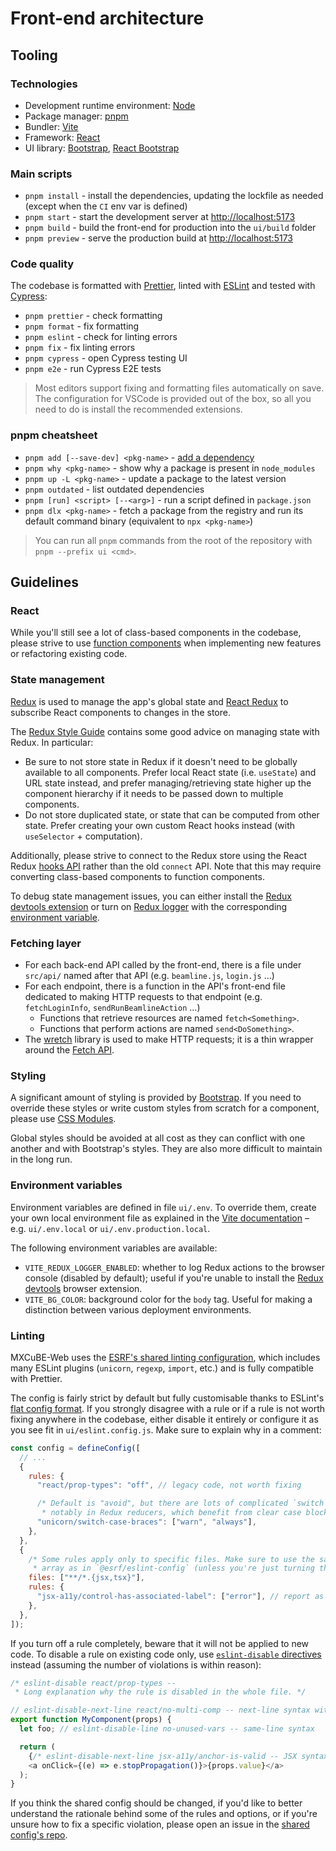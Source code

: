 # Front-end architecture

## Tooling

### Technologies

- Development runtime environment: [Node](https://nodejs.org/)
- Package manager: [pnpm](https://pnpm.io/)
- Bundler: [Vite](https://vitejs.dev/)
- Framework: [React](https://react.dev/)
- UI library: [Bootstrap](https://getbootstrap.com/), [React Bootstrap](https://react-bootstrap.github.io/)

### Main scripts

- `pnpm install` - install the dependencies, updating the lockfile as needed (except when the `CI` env var is defined)
- `pnpm start` - start the development server at <http://localhost:5173>
- `pnpm build` - build the front-end for production into the `ui/build` folder
- `pnpm preview` - serve the production build at <http://localhost:5173>

### Code quality

The codebase is formatted with [Prettier](https://prettier.io/), linted with [ESLint](https://eslint.org/) and tested with [Cypress](https://www.cypress.io/):

- `pnpm prettier` - check formatting
- `pnpm format` - fix formatting
- `pnpm eslint` - check for linting errors
- `pnpm fix` - fix linting errors
- `pnpm cypress` - open Cypress testing UI
- `pnpm e2e` - run Cypress E2E tests

> Most editors support fixing and formatting files automatically on save. The configuration for VSCode is provided out of the box, so all you need to do is install the recommended extensions.

### pnpm cheatsheet

- `pnpm add [--save-dev] <pkg-name>` - [add a dependency](https://pnpm.io/cli/add)
- `pnpm why <pkg-name>` - show why a package is present in `node_modules`
- `pnpm up -L <pkg-name>` - update a package to the latest version
- `pnpm outdated` - list outdated dependencies
- `pnpm [run] <script> [--<arg>]` - run a script defined in `package.json`
- `pnpm dlx <pkg-name>` - fetch a package from the registry and run its default
  command binary (equivalent to `npx <pkg-name>`)

> You can run all `pnpm` commands from the root of the repository with `pnpm --prefix ui <cmd>`.

## Guidelines

### React

While you'll still see a lot of class-based components in the codebase, please strive to use [function components](https://react.dev/learn#components) when implementing new features or refactoring existing code.

### State management

[Redux](https://redux.js.org/) is used to manage the app's global state and [React Redux](https://react-redux.js.org/) to subscribe React components to changes in the store.

The [Redux Style Guide](https://redux.js.org/style-guide/) contains some good advice on managing state with Redux. In particular:

- Be sure to not store state in Redux if it doesn't need to be globally available to all components. Prefer local React state (i.e. `useState`) and URL state instead, and prefer managing/retrieving state higher up the component hierarchy if it needs to be passed down to multiple components.
- Do not store duplicated state, or state that can be computed from other state. Prefer creating your own custom React hooks instead (with `useSelector` + computation).

Additionally, please strive to connect to the Redux store using the React Redux [hooks API](https://react-redux.js.org/api/hooks) rather than the old `connect` API. Note that this may require converting class-based components to function components.

To debug state management issues, you can either install the [Redux devtools extension](https://github.com/reduxjs/redux-devtools/tree/main/extension#installation) or turn on [Redux logger](https://github.com/LogRocket/redux-logger) with the corresponding [environment variable](#environment-variables).

### Fetching layer

- For each back-end API called by the front-end, there is a file under `src/api/` named after that API (e.g. `beamline.js`, `login.js` ...)
- For each endpoint, there is a function in the API's front-end file dedicated to making HTTP requests to that endpoint (e.g. `fetchLoginInfo`, `sendRunBeamlineAction` ...)
  - Functions that retrieve resources are named `fetch<Something>`.
  - Functions that perform actions are named `send<DoSomething>`.
- The [wretch](https://github.com/elbywan/wretch) library is used to make HTTP requests; it is a thin wrapper around the [Fetch API](https://developer.mozilla.org/en-US/docs/Web/API/Fetch_API>).

### Styling

A significant amount of styling is provided by [Bootstrap](https://getbootstrap.com/). If you need to override these styles or write custom styles from scratch for a component, please use [CSS Modules](https://github.com/css-modules/css-modules).

Global styles should be avoided at all cost as they can conflict with one another and with Bootstrap's styles. They are also more difficult to maintain in the long run.

### Environment variables

Environment variables are defined in file `ui/.env`. To override them, create your own local environment file as explained in the [Vite documentation](https://vitejs.dev/guide/env-and-mode.html#env-files) – e.g. `ui/.env.local` or `ui/.env.production.local`.

The following environment variables are available:

- `VITE_REDUX_LOGGER_ENABLED`: whether to log Redux actions to the browser console (disabled by default); useful if you're unable to install the [Redux devtools](https://github.com/reduxjs/redux-devtools/tree/main/extension#installation) browser extension.
- `VITE_BG_COLOR`: background color for the `body` tag. Useful for making a distinction between various deployment environments.

### Linting

MXCuBE-Web uses the [ESRF's shared linting configuration](https://gitlab.esrf.fr/ui/eslint-config), which includes many ESLint plugins (`unicorn`, `regexp`, `import`, etc.) and is fully compatible with Prettier.

The config is fairly strict by default but fully customisable thanks to ESLint's [flat config format](https://eslint.org/docs/latest/use/configure/configuration-files). If you strongly disagree with a rule or if a rule is not worth fixing anywhere in the codebase, either disable it entirely or configure it as you see fit in `ui/eslint.config.js`. Make sure to explain why in a comment:

```js
const config = defineConfig([
  // ...
  {
    rules: {
      "react/prop-types": "off", // legacy code, not worth fixing

      /* Default is "avoid", but there are lots of complicated `switch` statements,
       * notably in Redux reducers, which benefit from clear case blocks. */
      "unicorn/switch-case-braces": ["warn", "always"],
    },
  },
  {
    /* Some rules apply only to specific files. Make sure to use the same `files`
     * array as in `@esrf/eslint-config` (unless you're just turning the rule off). */
    files: ["**/*.{jsx,tsx}"],
    rules: {
      "jsx-a11y/control-has-associated-label": ["error"], // report as errors instead of warnings
    },
  },
]);
```

If you turn off a rule completely, beware that it will not be applied to new code. To disable a rule on existing code only, use [`eslint-disable` directives](https://eslint.org/docs/latest/use/configure/rules#disabling-rules) instead (assuming the number of violations is within reason):

```js
/* eslint-disable react/prop-types --
 * Long explanation why the rule is disabled in the whole file. */

// eslint-disable-next-line react/no-multi-comp -- next-line syntax with short explanation
export function MyComponent(props) {
  let foo; // eslint-disable-line no-unused-vars -- same-line syntax

  return (
    {/* eslint-disable-next-line jsx-a11y/anchor-is-valid -- JSX syntax */}
    <a onClick={(e) => e.stopPropagation()}>{props.value}</a>
  );
}
```

If you think the shared config should be changed, if you'd like to better understand the rationale behind some of the rules and options, or if you're unsure how to fix a specific violation, please open an issue in the [shared config's repo](https://gitlab.esrf.fr/ui/eslint-config).

